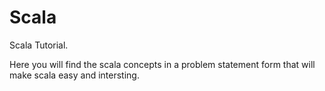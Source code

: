 # Scala

Scala Tutorial.

Here you will find the scala concepts in a problem statement form that will make scala easy and intersting.

